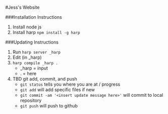 #Jess's Website

###Installation Instructions
1. Install node js
2. Install harp `npm install -g harp`

###Updating Instructions
1. Run `harp server _harp`
2. Edit (in _harp)
3. `harp compile _harp . `
	* _harp = input
	* . = here
4. TBD git add, commit, and push
	* `git status` tells you where you are at / progress
	* `git add` will add specific files if new
	* `git commit -am '<insert update message here>'` will commit to local repository
	* `git push` will push to github


